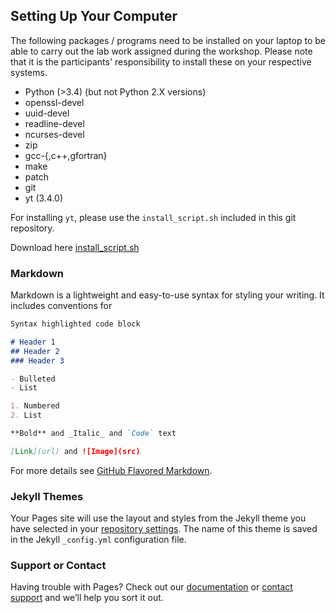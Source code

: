 ## Setting Up Your Computer

The following packages / programs need to be installed on your laptop to be able to carry out the lab work assigned during the workshop. Please note that it is the participants' responsibility to install these on your respective systems.

- Python (>3.4) (but not Python 2.X versions)
- openssl-devel
- uuid-devel
- readline-devel
- ncurses-devel
- zip
- gcc-{,c++,gfortran}
- make
- patch
- git
- yt (3.4.0)

For installing `yt`, please use the `install_script.sh` included in this git repository.

Download here 
[install_script.sh](https://simulationasi2018.github.io/Cosmological-Simulations/install_script.sh)

### Markdown

Markdown is a lightweight and easy-to-use syntax for styling your writing. It includes conventions for

```markdown
Syntax highlighted code block

# Header 1
## Header 2
### Header 3

- Bulleted
- List

1. Numbered
2. List

**Bold** and _Italic_ and `Code` text

[Link](url) and ![Image](src)
```

For more details see [GitHub Flavored Markdown](https://guides.github.com/features/mastering-markdown/).

### Jekyll Themes

Your Pages site will use the layout and styles from the Jekyll theme you have selected in your [repository settings](https://github.com/simulationASI2018/Cosmological-Simulations/settings). The name of this theme is saved in the Jekyll `_config.yml` configuration file.

### Support or Contact

Having trouble with Pages? Check out our [documentation](https://help.github.com/categories/github-pages-basics/) or [contact support](https://github.com/contact) and we’ll help you sort it out.
